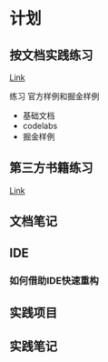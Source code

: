 # 计划


## 按文档实践练习

[Link](https://docs.flutter.dev/get-started)

练习 官方样例和掘金样例

* 基础文档
* codelabs
* 掘金样例
## 第三方书籍练习

[Link](https://book.flutterchina.club/)


## 文档笔记
## IDE

### 如何借助IDE快速重构

## 实践项目

## 实践笔记